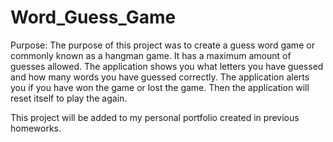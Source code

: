 # Word_Guess_Game

Purpose: 
The purpose of this project was to create a guess word game or commonly known as a hangman game. It has a maximum amount of guesses allowed. The application shows you what letters you have guessed and how many words you have guessed correctly. The application alerts you if you have won the game or lost the game. Then the application will reset itself to play the again. 

This project will be added to my personal portfolio created in previous homeworks. 

